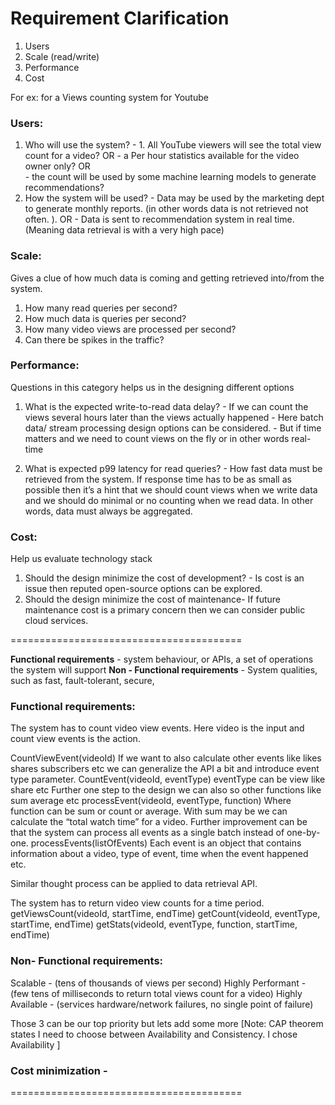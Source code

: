 # Requirement Clarification

1. Users  
2. Scale (read/write)  
3. Performance  
4. Cost  


For ex: for a Views counting system for Youtube

### Users:


1. Who will use the system?    - 1. All YouTube viewers will see the total view count for a video? OR
                                    - a Per hour statistics available for the video owner only? OR  
                                - the count will be used by some machine learning models to generate recommendations?
2. How the system will be used?   -  Data may be used by the marketing dept to generate monthly reports.   (in other words data is not retrieved not often. ).    OR 
								- Data is sent to recommendation system in real time. (Meaning data retrieval is with a very high pace)

### Scale:

Gives a clue of how much data is coming and getting retrieved  into/from the system.

1. How many read queries per second?   
2. How much data is queries per second?
3. How many video views are processed per second?
4. Can there be spikes in the traffic?

### Performance:

Questions in this category helps us in the designing different options

1. What is the expected write-to-read data delay?  -  If we can count the views several hours later than the views actually happened - Here batch data/ stream processing design options can be considered.
										- But if time matters and we need to count views on the fly or in other words real-time 

2. What is expected p99 latency for read queries? - How fast data must be retrieved from the system. If response time has to be as small as possible then it’s a hint that we should count views when we write data and we should do minimal or no counting when we read data. In other words, data must always be aggregated.

### Cost:

Help us evaluate technology stack

1. Should the design minimize the cost of development? - Is cost is an issue then reputed open-source options can be explored.
2. Should the design minimize the cost of maintenance- If future maintenance cost is a primary concern then we can consider public cloud services.

========================================

**Functional requirements** - system behaviour, or APIs, a set of operations the system will support 
**Non - Functional requirements** -  System qualities, such as fast, fault-tolerant, secure, 

### Functional requirements:

The system has to count video view events. Here video is the input and count view events is the action.

CountViewEvent(videoId)
If we want to also calculate other events like likes shares subscribers etc we can generalize the API a bit and introduce event type parameter.
CountEvent(videoId, eventType)
eventType can be view like share etc
Further one step to the design we can also so other functions like sum average etc
processEvent(videoId, eventType, function)
Where function can be sum or count or average. With sum may be we can calculate the “total watch time” for a video.
Further improvement can be that the system can process all events as a single batch instead of one-by-one.
processEvents(listOfEvents)
Each event is an object that contains information about a video, type of event, time when the event happened etc.


Similar thought process can be applied to data retrieval API.

The system has to return video view counts for a time period.
getViewsCount(videoId, startTime, endTime)
getCount(videoId, eventType, startTime, endTime)
getStats(videoId, eventType, function, startTime, endTime)

### Non- Functional requirements:

Scalable - (tens of thousands of views per second)
Highly Performant - (few tens of milliseconds to return total views count for a video)
Highly Available - (services hardware/network failures, no single point of failure)

Those 3 can be our top priority but lets add some more
[Note: CAP theorem states I need to choose between Availability and Consistency. I chose Availability ]

### Cost minimization - 

========================================
